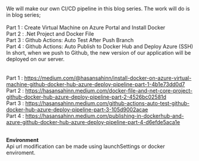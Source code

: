 We will make our own CI/CD pipeline in this blog series. The work will do is in blog series;<br/><br/>
Part 1 : Create Virtual Machine on Azure Portal and Install Docker<br/>
Part 2 : .Net Project and Docker File<br/>
Part 3 : Github Actions: Auto Test After Push Branch<br/>
Part 4 : Github Actions: Auto Publish to Docker Hub and Deploy Azure (SSH)<br/>
In short, when we push to Github, the new version of our application will be deployed on our server.<br/><br/><br/>
Part 1 : https://medium.com/@hasansahinn/install-docker-on-azure-virtual-machine-github-docker-hub-azure-deploy-pipeline-part-1-4b1e73dd0d7<br/>
Part 2 : https://hasansahinn.medium.com/docker-file-and-net-core-project-github-docker-hub-azure-deploy-pipeline-part-2-4526bc02581d<br/>
Part 3 : https://hasansahinn.medium.com/github-actions-auto-test-github-docker-hub-azure-deploy-pipeline-part-3-105d9002acae<br/>
Part 4 : https://hasansahinn.medium.com/publishing-in-dockerhub-and-azure-github-docker-hub-azure-deploy-pipeline-part-4-d6efde5aca1e<br/><br/>

<b>Environment</b><br/>
Api url modification can be made using launchSettings or docker enviroment.
